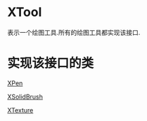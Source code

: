 # XTool

表示一个绘图工具.所有的绘图工具都实现该接口.

# 实现该接口的类
[XPen](XPen.md)

[XSolidBrush](XSolidBrush.md)

[XTexture](XTexture.md)

[1]:[tool]
[2]:[dispose]
[3]:[alignment]
[4]:[color]
[5]:[Brush]
[6]:[tex]


